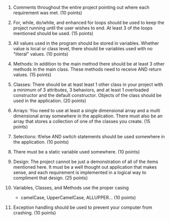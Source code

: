 1. Comments throughout the entire project pointing out where each requirement 
	was met. (10 points)

2. For, while, do/while, and enhanced for loops should be used to keep the 
	project running until the user wishes to end. At least 3 of the loops 
	mentioned should be used. (15 points)

3. All values used in the program should be stored in variables. Whether value 
	is local or class level, there should be variables used with no 
	"literal" values. (10 points)

4. Methods: In addition to the main method there should be at least 3 other 
	methods in the main class. These methods need to receive AND 
	return values. (15 points)

5. Classes: There should be at least least 1 other class in your project with
	 a minimum of 3 attributes, 3 behaviors, and at least 1 overloaded 
	 constructor and the default constructor. Objects of the class should 
	 be used in the application. (20 points)

6. Arrays: You need to use at least a single dimensional array and a multi
	 dimensional array somewhere in the application. There must also be an 
	 array that stores a collection of one of the classes you create. 
	 (15 points)

7. Selections: If/else AND switch statements should be used somewhere in
	 the application. (10 points)

8. There must be a static variable used somewhere. (10 points)

9. Design: The project cannot be just a demonstration of all of the items 
	mentioned here. It must be a well thought out application that makes sense,
	and each requirement is implemented in a logical way to compliment that 
	design. (25 points)

10. Variables, Classes, and Methods use the proper casing 
	- camelCase, UpperCamelCase, ALLUPPER... (10 points)

11. Exception handling should be used to prevent your computer from 
	crashing. (10 points)